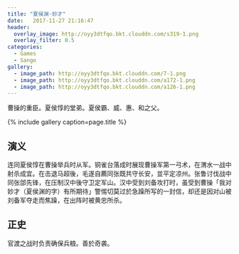```yaml
---
title: "夏侯渊·妙才"
date:   2017-11-27 21:16:47
header:
  overlay_image: http://oyy3dtfqo.bkt.clouddn.com/s319-1.png
  overlay_filter: 0.5
categories:
  - Games
  - Sango
gallery:
  - image_path: http://oyy3dtfqo.bkt.clouddn.com/7-1.png
  - image_path: http://oyy3dtfqo.bkt.clouddn.com/a172-1.png
  - image_path: http://oyy3dtfqo.bkt.clouddn.com/a126-1.png
---
```


曹操的重臣。夏侯惇的堂弟。夏侯霸、威、惠、和之父。

{% include gallery caption=page.title %}

## 演义

连同夏侯惇在曹操举兵时从军。铜雀台落成时展现曹操军第一弓术，在渭水一战中射杀成宜。在击退马超後，毛遂自薦同张既共守长安，並平定凉州。张鲁讨伐战中同张郃先锋，在压制汉中後守卫定军山。汉中受到刘备攻打时，虽受到曹操「我对妙才（夏侯渊的字）有所期待」警惕切莫过於急躁所写的一封信，却还是因对山被刘备军夺走而焦躁，在出阵时被黄忠所杀。

## 正史

官渡之战时负责确保兵粮。善於奇袭。
